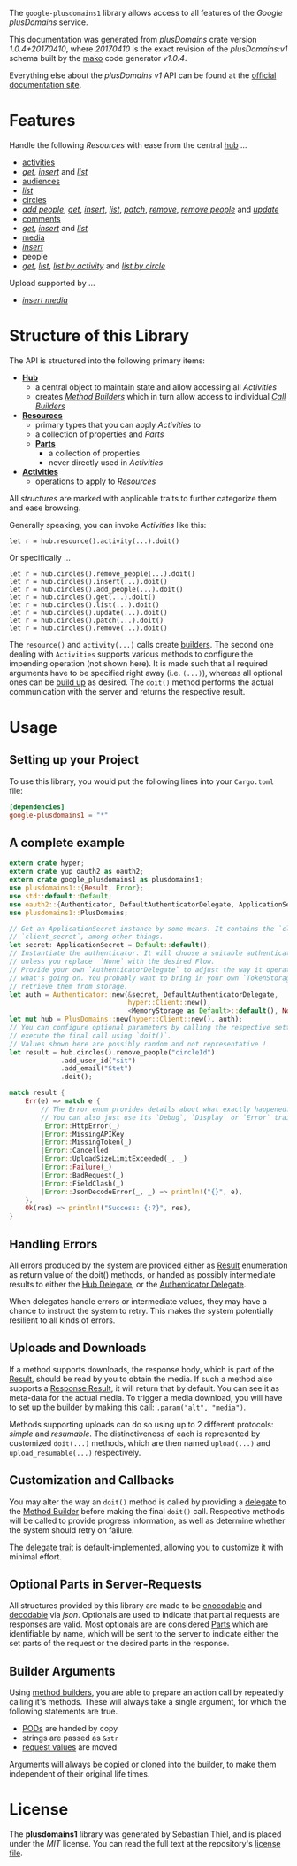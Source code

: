 <!---
DO NOT EDIT !
This file was generated automatically from 'src/mako/api/README.md.mako'
DO NOT EDIT !
-->
The `google-plusdomains1` library allows access to all features of the *Google plusDomains* service.

This documentation was generated from *plusDomains* crate version *1.0.4+20170410*, where *20170410* is the exact revision of the *plusDomains:v1* schema built by the [mako](http://www.makotemplates.org/) code generator *v1.0.4*.

Everything else about the *plusDomains* *v1* API can be found at the
[official documentation site](https://developers.google.com/+/domains/).
# Features

Handle the following *Resources* with ease from the central [hub](https://docs.rs/google-plusdomains1/1.0.4+20170410/google_plusdomains1/struct.PlusDomains.html) ... 

* [activities](https://docs.rs/google-plusdomains1/1.0.4+20170410/google_plusdomains1/struct.Activity.html)
 * [*get*](https://docs.rs/google-plusdomains1/1.0.4+20170410/google_plusdomains1/struct.ActivityGetCall.html), [*insert*](https://docs.rs/google-plusdomains1/1.0.4+20170410/google_plusdomains1/struct.ActivityInsertCall.html) and [*list*](https://docs.rs/google-plusdomains1/1.0.4+20170410/google_plusdomains1/struct.ActivityListCall.html)
* [audiences](https://docs.rs/google-plusdomains1/1.0.4+20170410/google_plusdomains1/struct.Audience.html)
 * [*list*](https://docs.rs/google-plusdomains1/1.0.4+20170410/google_plusdomains1/struct.AudienceListCall.html)
* [circles](https://docs.rs/google-plusdomains1/1.0.4+20170410/google_plusdomains1/struct.Circle.html)
 * [*add people*](https://docs.rs/google-plusdomains1/1.0.4+20170410/google_plusdomains1/struct.CircleAddPeopleCall.html), [*get*](https://docs.rs/google-plusdomains1/1.0.4+20170410/google_plusdomains1/struct.CircleGetCall.html), [*insert*](https://docs.rs/google-plusdomains1/1.0.4+20170410/google_plusdomains1/struct.CircleInsertCall.html), [*list*](https://docs.rs/google-plusdomains1/1.0.4+20170410/google_plusdomains1/struct.CircleListCall.html), [*patch*](https://docs.rs/google-plusdomains1/1.0.4+20170410/google_plusdomains1/struct.CirclePatchCall.html), [*remove*](https://docs.rs/google-plusdomains1/1.0.4+20170410/google_plusdomains1/struct.CircleRemoveCall.html), [*remove people*](https://docs.rs/google-plusdomains1/1.0.4+20170410/google_plusdomains1/struct.CircleRemovePeopleCall.html) and [*update*](https://docs.rs/google-plusdomains1/1.0.4+20170410/google_plusdomains1/struct.CircleUpdateCall.html)
* [comments](https://docs.rs/google-plusdomains1/1.0.4+20170410/google_plusdomains1/struct.Comment.html)
 * [*get*](https://docs.rs/google-plusdomains1/1.0.4+20170410/google_plusdomains1/struct.CommentGetCall.html), [*insert*](https://docs.rs/google-plusdomains1/1.0.4+20170410/google_plusdomains1/struct.CommentInsertCall.html) and [*list*](https://docs.rs/google-plusdomains1/1.0.4+20170410/google_plusdomains1/struct.CommentListCall.html)
* [media](https://docs.rs/google-plusdomains1/1.0.4+20170410/google_plusdomains1/struct.Media.html)
 * [*insert*](https://docs.rs/google-plusdomains1/1.0.4+20170410/google_plusdomains1/struct.MediaInsertCall.html)
* people
 * [*get*](https://docs.rs/google-plusdomains1/1.0.4+20170410/google_plusdomains1/struct.PeopleGetCall.html), [*list*](https://docs.rs/google-plusdomains1/1.0.4+20170410/google_plusdomains1/struct.PeopleListCall.html), [*list by activity*](https://docs.rs/google-plusdomains1/1.0.4+20170410/google_plusdomains1/struct.PeopleListByActivityCall.html) and [*list by circle*](https://docs.rs/google-plusdomains1/1.0.4+20170410/google_plusdomains1/struct.PeopleListByCircleCall.html)


Upload supported by ...

* [*insert media*](https://docs.rs/google-plusdomains1/1.0.4+20170410/google_plusdomains1/struct.MediaInsertCall.html)



# Structure of this Library

The API is structured into the following primary items:

* **[Hub](https://docs.rs/google-plusdomains1/1.0.4+20170410/google_plusdomains1/struct.PlusDomains.html)**
    * a central object to maintain state and allow accessing all *Activities*
    * creates [*Method Builders*](https://docs.rs/google-plusdomains1/1.0.4+20170410/google_plusdomains1/trait.MethodsBuilder.html) which in turn
      allow access to individual [*Call Builders*](https://docs.rs/google-plusdomains1/1.0.4+20170410/google_plusdomains1/trait.CallBuilder.html)
* **[Resources](https://docs.rs/google-plusdomains1/1.0.4+20170410/google_plusdomains1/trait.Resource.html)**
    * primary types that you can apply *Activities* to
    * a collection of properties and *Parts*
    * **[Parts](https://docs.rs/google-plusdomains1/1.0.4+20170410/google_plusdomains1/trait.Part.html)**
        * a collection of properties
        * never directly used in *Activities*
* **[Activities](https://docs.rs/google-plusdomains1/1.0.4+20170410/google_plusdomains1/trait.CallBuilder.html)**
    * operations to apply to *Resources*

All *structures* are marked with applicable traits to further categorize them and ease browsing.

Generally speaking, you can invoke *Activities* like this:

```Rust,ignore
let r = hub.resource().activity(...).doit()
```

Or specifically ...

```ignore
let r = hub.circles().remove_people(...).doit()
let r = hub.circles().insert(...).doit()
let r = hub.circles().add_people(...).doit()
let r = hub.circles().get(...).doit()
let r = hub.circles().list(...).doit()
let r = hub.circles().update(...).doit()
let r = hub.circles().patch(...).doit()
let r = hub.circles().remove(...).doit()
```

The `resource()` and `activity(...)` calls create [builders][builder-pattern]. The second one dealing with `Activities` 
supports various methods to configure the impending operation (not shown here). It is made such that all required arguments have to be 
specified right away (i.e. `(...)`), whereas all optional ones can be [build up][builder-pattern] as desired.
The `doit()` method performs the actual communication with the server and returns the respective result.

# Usage

## Setting up your Project

To use this library, you would put the following lines into your `Cargo.toml` file:

```toml
[dependencies]
google-plusdomains1 = "*"
```

## A complete example

```Rust
extern crate hyper;
extern crate yup_oauth2 as oauth2;
extern crate google_plusdomains1 as plusdomains1;
use plusdomains1::{Result, Error};
use std::default::Default;
use oauth2::{Authenticator, DefaultAuthenticatorDelegate, ApplicationSecret, MemoryStorage};
use plusdomains1::PlusDomains;

// Get an ApplicationSecret instance by some means. It contains the `client_id` and 
// `client_secret`, among other things.
let secret: ApplicationSecret = Default::default();
// Instantiate the authenticator. It will choose a suitable authentication flow for you, 
// unless you replace  `None` with the desired Flow.
// Provide your own `AuthenticatorDelegate` to adjust the way it operates and get feedback about 
// what's going on. You probably want to bring in your own `TokenStorage` to persist tokens and
// retrieve them from storage.
let auth = Authenticator::new(&secret, DefaultAuthenticatorDelegate,
                              hyper::Client::new(),
                              <MemoryStorage as Default>::default(), None);
let mut hub = PlusDomains::new(hyper::Client::new(), auth);
// You can configure optional parameters by calling the respective setters at will, and
// execute the final call using `doit()`.
// Values shown here are possibly random and not representative !
let result = hub.circles().remove_people("circleId")
             .add_user_id("sit")
             .add_email("Stet")
             .doit();

match result {
    Err(e) => match e {
        // The Error enum provides details about what exactly happened.
        // You can also just use its `Debug`, `Display` or `Error` traits
         Error::HttpError(_)
        |Error::MissingAPIKey
        |Error::MissingToken(_)
        |Error::Cancelled
        |Error::UploadSizeLimitExceeded(_, _)
        |Error::Failure(_)
        |Error::BadRequest(_)
        |Error::FieldClash(_)
        |Error::JsonDecodeError(_, _) => println!("{}", e),
    },
    Ok(res) => println!("Success: {:?}", res),
}

```
## Handling Errors

All errors produced by the system are provided either as [Result](https://docs.rs/google-plusdomains1/1.0.4+20170410/google_plusdomains1/enum.Result.html) enumeration as return value of 
the doit() methods, or handed as possibly intermediate results to either the 
[Hub Delegate](https://docs.rs/google-plusdomains1/1.0.4+20170410/google_plusdomains1/trait.Delegate.html), or the [Authenticator Delegate](https://docs.rs/yup-oauth2/*/yup_oauth2/trait.AuthenticatorDelegate.html).

When delegates handle errors or intermediate values, they may have a chance to instruct the system to retry. This 
makes the system potentially resilient to all kinds of errors.

## Uploads and Downloads
If a method supports downloads, the response body, which is part of the [Result](https://docs.rs/google-plusdomains1/1.0.4+20170410/google_plusdomains1/enum.Result.html), should be
read by you to obtain the media.
If such a method also supports a [Response Result](https://docs.rs/google-plusdomains1/1.0.4+20170410/google_plusdomains1/trait.ResponseResult.html), it will return that by default.
You can see it as meta-data for the actual media. To trigger a media download, you will have to set up the builder by making
this call: `.param("alt", "media")`.

Methods supporting uploads can do so using up to 2 different protocols: 
*simple* and *resumable*. The distinctiveness of each is represented by customized 
`doit(...)` methods, which are then named `upload(...)` and `upload_resumable(...)` respectively.

## Customization and Callbacks

You may alter the way an `doit()` method is called by providing a [delegate](https://docs.rs/google-plusdomains1/1.0.4+20170410/google_plusdomains1/trait.Delegate.html) to the 
[Method Builder](https://docs.rs/google-plusdomains1/1.0.4+20170410/google_plusdomains1/trait.CallBuilder.html) before making the final `doit()` call. 
Respective methods will be called to provide progress information, as well as determine whether the system should 
retry on failure.

The [delegate trait](https://docs.rs/google-plusdomains1/1.0.4+20170410/google_plusdomains1/trait.Delegate.html) is default-implemented, allowing you to customize it with minimal effort.

## Optional Parts in Server-Requests

All structures provided by this library are made to be [enocodable](https://docs.rs/google-plusdomains1/1.0.4+20170410/google_plusdomains1/trait.RequestValue.html) and 
[decodable](https://docs.rs/google-plusdomains1/1.0.4+20170410/google_plusdomains1/trait.ResponseResult.html) via *json*. Optionals are used to indicate that partial requests are responses 
are valid.
Most optionals are are considered [Parts](https://docs.rs/google-plusdomains1/1.0.4+20170410/google_plusdomains1/trait.Part.html) which are identifiable by name, which will be sent to 
the server to indicate either the set parts of the request or the desired parts in the response.

## Builder Arguments

Using [method builders](https://docs.rs/google-plusdomains1/1.0.4+20170410/google_plusdomains1/trait.CallBuilder.html), you are able to prepare an action call by repeatedly calling it's methods.
These will always take a single argument, for which the following statements are true.

* [PODs][wiki-pod] are handed by copy
* strings are passed as `&str`
* [request values](https://docs.rs/google-plusdomains1/1.0.4+20170410/google_plusdomains1/trait.RequestValue.html) are moved

Arguments will always be copied or cloned into the builder, to make them independent of their original life times.

[wiki-pod]: http://en.wikipedia.org/wiki/Plain_old_data_structure
[builder-pattern]: http://en.wikipedia.org/wiki/Builder_pattern
[google-go-api]: https://github.com/google/google-api-go-client

# License
The **plusdomains1** library was generated by Sebastian Thiel, and is placed 
under the *MIT* license.
You can read the full text at the repository's [license file][repo-license].

[repo-license]: https://github.com/Byron/google-apis-rsblob/master/LICENSE.md
